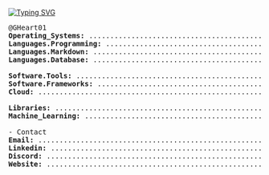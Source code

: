 [![Typing SVG](https://readme-typing-svg.herokuapp.com?color=ffffff&repeat=false&lines=👋+Hello,+I'm+Geralt+Heart)](https://git.io/typing-svg)

<pre>
@GHeart01 
<b>Operating_Systems:</b> ....................................................................... Windows, MacOS, Linux
<b>Languages.Programming:</b> .................................................................. Python, C++, JavaScript
<b>Languages.Markdown:</b> ........................................................................ HTML, CSS, MD, LaTeX
<b>Languages.Database:</b> ........................................................................... PostgreSQL, Excel

<b>Software.Tools:</b> ....................................................................... Jupyter Notebook, VS Code
<b>Software.Frameworks:</b> .............................................................................. React, NodeJS
<b>Cloud:</b> .................................................................................. AWS Amplify, Cloudflare

<b>Libraries:</b> ..................................................... NumPy, Pandas, Matplotlib, SciPy, Seaborn, Keras
<b>Machine_Learning:</b> ...................................................................... TensorFlow, scikit-learn
              
- Contact
<b>Email:</b> .................................................................................. emailme@geraltheart.com
<b>Linkedin:</b> ............................................................ https://www.linkedin.com/in/geraltheart001
<b>Discord:</b> ............................................................................................... g.heart.
<b>Website:</b> ........................................................................................ geraltheart.com
</pre>


